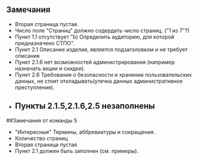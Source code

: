 ## Замечания
+ Вторая страница пустая.
+ Число поле "Страниц" должно содердать число страниц. ("1 из 7"?)
+ Пункт 1.1 отсутствует "b) Определить аудиторию, для которой предназначено СТПО".
+ Пункт 2.1 Описание изделия, является подзаголовком и не требует описания
+ Пункт 2.1.6 нет возможностей администрирования (например назначать акции и скидки).
+ Пункт 2.6 Требования о безопасности и хранении пользовательских данных, не стоит откладывать(утечка данных административное преступление).
+ ## Пункты 2.1.5,2.1.6,2.5 незаполнены

##Замечания от команды 5
+ "Интересные" Термины, аббревиатуры и сокращения.
+ Количество страниц
+ Вторая страница пустая
+ Пункт 2.1 должен быть заполнен (см. примеры).
